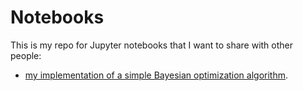 # Notebooks
This is my repo for Jupyter notebooks that I want to share with other people:
- [my implementation of a simple Bayesian optimization algorithm](https://github.com/jsaporta/Notebooks/blob/master/Parametric%20Model%20Example.ipynb).
